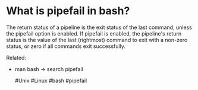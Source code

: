 # What is pipefail in bash?

The return status of a pipeline is the exit status of the last command,
unless the pipefail option is enabled. If pipefail is enabled, the
pipeline's return status is the value of the last (rightmost) command to
exit with a non-zero status, or zero if all commands exit successfully. 

Related:
 - man bash -> search pipefail

      #Unix #Linux #bash #pipefail
